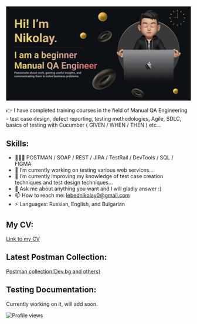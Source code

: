 [<img src='https://github.com/NikolayLebed/NikolayLebed/blob/main/Make%20your%20README%20(1).png'>](https://github.com/NikolayLebed)  

👉  I have completed training courses in the field of Manual QA Engineering - test case design, defect reporting, testing methodologies, Agile, SDLC,   basics of testing with Cucumber ( GIVEN / WHEN / THEN ) etc...

## Skills: 
<!-- My:Skills -->
- 🧑🏻‍💻 POSTMAN / SOAP / REST / JIRA / TestRail / DevTools / SQL / FIGMA
- 🔭 I’m currently working on testing various web services...
- 🌱 I’m currently improving my knowledge of test case creation techniques and test design techniques... 
- 💬 Ask me about anything you want and I will gladly answer :) 
- 📫 How to reach me: lebednikolay0@gmail.com 
- ⚡ Languages: Russian, English, and Bulgarian 


## My CV:
<!-- MY:CV -->
[Link to my CV](https://drive.google.com/drive/folders/1SgYT4ekwWNPE5poXSiAgDFvzph_K2_iU?usp=sharing)


## Latest Postman Collection:
<!-- POSTMAN:COLLECTION -->
[Postman collection(Dev.bg and others)](https://blue-station-229883.postman.co/workspace/My-Workspace~7de5fe8b-f73c-46bb-86de-9b542e802f40/collection/26307733-576b947d-3973-4253-af73-f3232e51eb0b?action=share&creator=26307733&ctx=documentation)


## Testing Documentation:
<!-- TESTING:DOCUMENTATION -->
Currently working on it, will add soon.




![Profile views](https://gpvc.arturio.dev/NikolayLebed)  

